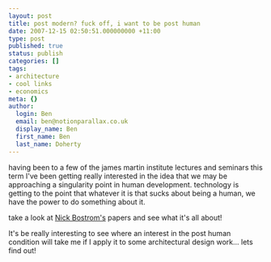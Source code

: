 ```yaml
---
layout: post
title: post modern? fuck off, i want to be post human
date: 2007-12-15 02:50:51.000000000 +11:00
type: post
published: true
status: publish
categories: []
tags:
- architecture
- cool links
- economics
meta: {}
author:
  login: Ben
  email: ben@notionparallax.co.uk
  display_name: Ben
  first_name: Ben
  last_name: Doherty
---
```

<p>having been to a few of the james martin institute lectures and seminars this term I've been getting really interested in the idea that we may be approaching a singularity point in human development. technology is getting to the point that  whatever it is that sucks about being a human, we have the power to do something about it.</p>
<p>take a look at <a href="http://www.nickbostrom.com/">Nick Bostrom's</a> papers and see what it's all about!</p>
<p><object classid="clsid:d27cdb6e-ae6d-11cf-96b8-444553540000" codebase="http://download.macromedia.com/pub/shockwave/cabs/flash/swflash.cab#version=8,0,0,0" id="VE_Player" align="middle" height="285" width="320"><param name="movie" value="http://static.videoegg.com/ted/flash/loader.swf" /><param name="FlashVars" value="bgColor=FFFFFF&amp;file=http://static.videoegg.com/ted/movies/NICKBOSTROM-2005_high.flv&amp;autoPlay=false&amp;fullscreenURL=http://static.videoegg.com/ted/flash/fullscreen.html&amp;forcePlay=false&amp;logo=&amp;allowFullscreen=true" /><param name="quality" value="high" /><param name="allowScriptAccess" value="always" /><param name="bgcolor" value="#FFFFFF" /><param name="scale" value="noscale" /><param name="wmode" value="window" /><ibed flashvars="bgColor=FFFFFF&amp;file=http://static.videoegg.com/ted/movies/NICKBOSTROM-2005_high.flv&amp;autoPlay=false&amp;fullscreenURL=http://static.videoegg.com/ted/flash/fullscreen.html&amp;forcePlay=false&amp;logo=&amp;allowFullscreen=true" quality="high" allowscriptaccess="always" bgcolor="#FFFFFF" scale="noscale" wmode="window" width="320" height="285" name="VE_Player" align="middle" type="application/x-shockwave-flash" pluginspage="http://www.macromedia.com/go/getflashplayer"></ibed></p>
<p></object>It's be really interesting to see where an interest in the post human condition will take me if I apply it to some architectural design work... lets find out!</p>
